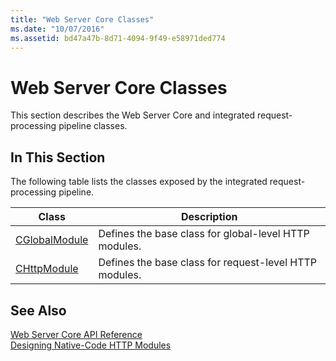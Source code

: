 ```yaml
---
title: "Web Server Core Classes"
ms.date: "10/07/2016"
ms.assetid: bd47a47b-8d71-4094-9f49-e58971ded774
---
```

# Web Server Core Classes
This section describes the Web Server Core and integrated request-processing pipeline classes.  
  
## In This Section  
 The following table lists the classes exposed by the integrated request-processing pipeline.  
  
|Class|Description|  
|-----------|-----------------|  
|[CGlobalModule](../../web-development-reference/native-code-api-reference/cglobalmodule-class.md)|Defines the base class for global-level HTTP modules.|  
|[CHttpModule](../../web-development-reference/native-code-api-reference/chttpmodule-class.md)|Defines the base class for request-level HTTP modules.|  
  
## See Also  
 [Web Server Core API Reference](../../web-development-reference/native-code-api-reference/web-server-core-api-reference.md)   
 [Designing Native-Code HTTP Modules](../../web-development-reference/native-code-development-overview/designing-native-code-http-modules.md)
